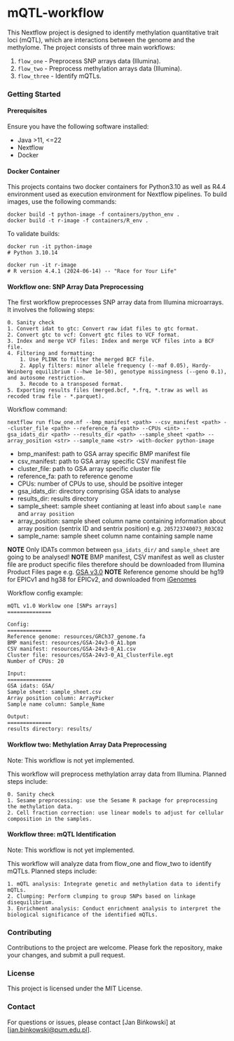 # mQTL-workflow
This Nextflow project is designed to identify methylation quantitative trait loci (mQTL), which are interactions between the genome and the methylome. The project consists of three main workflows:

1. `flow_one` - Preprocess SNP arrays data (Illumina).
2. `flow_two` - Preprocess methylation arrays data (Illumina).
3. `flow_three` - Identify mQTLs.

### Getting Started

#### Prerequisites
Ensure you have the following software installed:

- Java >11, <=22
- Nextflow
- Docker

#### Docker Container
This projects contains two docker containers for Python3.10 as well as R4.4 environment used as execution environment for Nextflow pipelines.
To build images, use the following commands:

```
docker build -t python-image -f containers/python_env .
docker build -t r-image -f containers/R_env .
```

To validate builds:

```
docker run -it python-image
# Python 3.10.14

docker run -it r-image
# R version 4.4.1 (2024-06-14) -- "Race for Your Life"
```

#### Workflow one: SNP Array Data Preprocessing
The first workflow preprocesses SNP array data from Illumina microarrays. It involves the following steps:

```
0. Sanity check
1. Convert idat to gtc: Convert raw idat files to gtc format.
2. Convert gtc to vcf: Convert gtc files to VCF format.
3. Index and merge VCF files: Index and merge VCF files into a BCF file.
4. Filtering and formatting:
    1. Use PLINK to filter the merged BCF file.
    2. Apply filters: minor allele frequency (--maf 0.05), Hardy-Weinberg equilibrium (--hwe 1e-50), genotype missingness (--geno 0.1), and autosome restriction.
    3. Recode to a transposed format.
5. Exporting results files (merged.bcf, *.frq, *.traw as well as recoded traw file - *.parquet).
```

Workflow command:

```
nextflow run flow_one.nf --bmp_manifest <path> --csv_manifest <path> --cluster_file <path> --reference_fa <path> --CPUs <int> --gsa_idats_dir <path> --results_dir <path> --sample_sheet <path> --array_position <str> --sample_name <str> -with-docker python-image
```

- bmp_manifest: path to GSA array specific BMP manifest file
- csv_manifest: path to GSA array specific CSV manifest file
- cluster_file: path to GSA array specific cluster file
- reference_fa: path to reference genome
- CPUs: number of CPUs to use, should be psoitive integer 
- gsa_idats_dir: directory comprising GSA idats to analyse
- results_dir: results directory
- sample_sheet: sample sheet contianing at least info about `sample name` and `array position`
- array_position: sample sheet column name containing information about array position (sentrix ID and sentrix position) e.g. `205723740073_R03C02`
- sample_name: sample sheet column name containing sample name

**NOTE** Only IDATs common between `gsa_idats_dir/` and  `sample_sheet` are going to be analysed!
**NOTE** BMP manifest, CSV manifest as well as cluster file are product specific files therefore should be downloaded from Illumina Product Files page e.g. [GSA v3.0](https://emea.support.illumina.com/downloads/infinium-global-screening-array-v3-0-product-files.html)
**NOTE** Reference genome should be hg19 for EPICv1 and hg38 for EPICv2, and downloaded from [iGenomes](https://emea.support.illumina.com/sequencing/sequencing_software/igenome.html)

Workflow config example:

```
mQTL v1.0 Worklow one [SNPs arrays]
==============

Config:
==============
Reference genome: resources/GRCh37_genome.fa
BMP manifest: resources/GSA-24v3-0_A1.bpm
CSV manifest: resources/GSA-24v3-0_A1.csv
Cluster file: resources/GSA-24v3-0_A1_ClusterFile.egt
Number of CPUs: 20

Input:
==============
GSA idats: GSA/
Sample sheet: sample_sheet.csv
Array position column: ArrayPicker
Sample name column: Sample_Name

Output:
==============
results directory: results/
```

#### Workflow two: Methylation Array Data Preprocessing
Note: This workflow is not yet implemented.

This workflow will preprocess methylation array data from Illumina. Planned steps include:

```
0. Sanity check
1. Sesame preprocessing: use the Sesame R package for preprocessing the methylation data.
2. Cell fraction correction: use linear models to adjust for cellular composition in the samples.
```

#### Workflow three: mQTL Identification
Note: This workflow is not yet implemented.

This workflow will analyze data from flow_one and flow_two to identify mQTLs. Planned steps include:

```
1. mQTL analysis: Integrate genetic and methylation data to identify mQTLs.
2. Clumping: Perform clumping to group SNPs based on linkage disequilibrium.
3. Enrichment analysis: Conduct enrichment analysis to interpret the biological significance of the identified mQTLs.
```

### Contributing
Contributions to the project are welcome. Please fork the repository, make your changes, and submit a pull request.

### License
This project is licensed under the MIT License.

### Contact
For questions or issues, please contact [Jan Bińkowski] at [jan.binkowski@pum.edu.pl].
